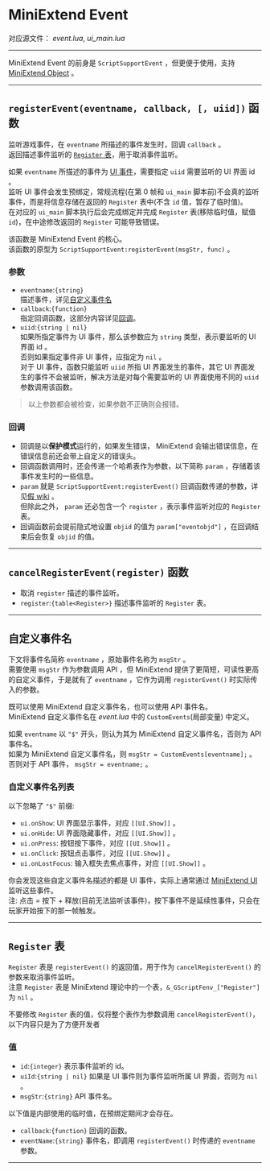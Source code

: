# MiniExtend Event
对应源文件： *event.lua*, *ui_main.lua*  

---

MiniExtend Event 的前身是 `ScriptSupportEvent` ，但更便于使用，支持 [MiniExtend Object](./object.html) 。  

---

## `registerEvent(eventname, callback, [, uiid])` 函数
监听游戏事件，在 `eventname` 所描述的事件发生时，回调 `callback` 。  
返回描述事件监听的 [`Register` 表](#register-表)，用于取消事件监听。  

如果 `eventname` 所描述的事件为 [UI 事件](./document.html#UI-事件)，需要指定 `uiid` 需要监听的 UI 界面 id 。  
监听 UI 事件会发生预绑定，常规流程(在第 0 帧和 `ui_main` 脚本前)不会真的监听事件，而是将信息存储在返回的 `Register` 表中(不含 `id` 值，暂存了临时值)。  
在对应的 `ui_main` 脚本执行后会完成绑定并完成 `Register` 表(移除临时值，赋值 `id`)，在中途修改返回的 `Register` 可能导致错误。  

该函数是 MiniExtend Event 的核心。  
该函数的原型为 `ScriptSupportEvent:registerEvent(msgStr, func)` 。  

### 参数
- `eventname`:`{string}`  
描述事件，详见[自定义事件名](#自定义事件名)  
- `callback`:`{function}`  
指定回调函数，这部分内容详见[回调](#回调)。  
- `uiid`:`{string | nil}`  
如果所指定事件为 UI 事件，那么该参数应为 `string` 类型，表示要监听的 UI 界面 id 。  
否则如果指定事件非 UI 事件，应指定为 `nil` 。  
对于 UI 事件，函数只能监听 `uiid` 所指 UI 界面发生的事件，其它 UI 界面发生的事件不会被监听，解决方法是对每个需要监听的 UI 界面使用不同的 `uiid` 参数调用该函数。  

> 以上参数都会被检查，如果参数不正确则会报错。  

### 回调
- 回调是以**保护模式**运行的，如果发生错误， MiniExtend 会输出错误信息，在错误信息前还会带上自定义的错误头。  
- 回调函数调用时，还会传递一个哈希表作为参数，以下简称 `param` ，存储着该事件发生时的一些信息。  
- `param` 就是 `ScriptSupportEvent:registerEvent()` 回调函数传递的参数，详见[假 wiki](https://developers.mini1.cn/wiki/event.html) 。  
但除此之外， `param` 还必包含一个 `register` ，表示事件监听对应的 `Register` 表。  
- 回调函数前会提前隐式地设置 `objid` 的值为 `param["eventobjd"]` ，在回调结束后会恢复 `objid` 的值。  

---

## `cancelRegisterEvent(register)` 函数
- 取消 `register` 描述的事件监听。  
- `register`:`{table<Register>}` 描述事件监听的 `Register` 表。  

---

## 自定义事件名
下文将事件名简称 `eventname` ，原始事件名称为 `msgStr` 。  
需要使用 `msgStr` 作为参数调用 API ，但 MiniExtend 提供了更简短，可读性更高的自定义事件，于是就有了 `eventname` ，它作为调用 `registerEvent()` 时实际传入的参数。  

既可以使用 MiniExtend 自定义事件名，也可以使用 API 事件名。   
MiniExtend 自定义事件名在 *event.lua* 中的 `CustomEvents`(局部变量) 中定义。  

如果 `eventname` 以 `"$"` 开头，则认为其为 MiniExtend 自定义事件名，否则为 API 事件名。  
如果为 MiniExtend 自定义事件名，则 `msgStr = CustomEvents[eventname];` 。  
否则对于 API 事件， `msgStr = eventname;` 。  

### 自定义事件名列表
以下忽略了 `"$"` 前缀:  
- `ui.onShow`: UI 界面显示事件，对应 `[[UI.Show]]` 。  
- `ui.onHide`: UI 界面隐藏事件，对应 `[[UI.Show]]` 。  
- `ui.onPress`: 按钮按下事件，对应 `[[UI.Show]]` 。  
- `ui.onClick`: 按钮点击事件，对应 `[[UI.Show]]` 。  
- `ui.onLostFocus`: 输入框失去焦点事件，对应 `[[UI.Show]]` 。  

你会发现这些自定义事件名描述的都是 UI 事件，实际上通常通过 [MiniExtend UI](./ui.html) 监听这些事件。  
注: 点击 = 按下 + 释放(目前无法监听该事件)，按下事件不是延续性事件，只会在玩家开始按下的那一帧触发。  

---

## `Register` 表
`Register` 表是 `registerEvent()` 的返回值，用于作为 `cancelRegisterEvent()` 的参数来取消事件监听。  
注意 `Register` 表是 MiniExtend 理论中的一个表，`&_GScriptFenv_["Register"]` 为 `nil` 。  

不要修改 `Register` 表的值，仅将整个表作为参数调用 `cancelRegisterEvent()`，以下内容只是为了方便开发者

### 值
- `id`:`{integer}` 表示事件监听的 id。  
- `uiId`:`{string | nil}` 如果是 UI 事件则为事件监听所属 UI 界面，否则为 `nil` 。  
- `msgStr`:`{string}` API 事件名。  

以下值是内部使用的临时值，在预绑定期间才会存在。  
- `callback`:`{function}` 回调的函数。  
- `eventName`:`{string}` 事件名，即调用 `registerEvent()` 时传递的 `eventname` 参数。  

---

